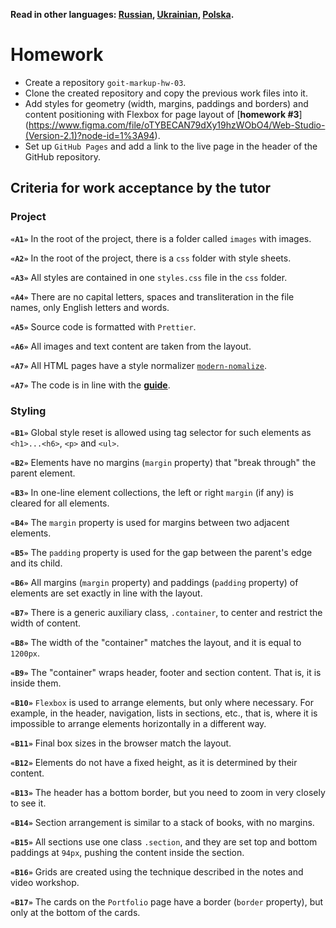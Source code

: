 **Read in other languages: [Russian](README.md), [Ukrainian](README.ua.md), [Polska](README.pl.md).**

# Homework

- Create a repository `goit-markup-hw-03`.
- Clone the created repository and copy the previous work files into it.
- Add styles for geometry (width, margins, paddings and borders) and content positioning with Flexbox for page layout of [**homework #3**] (<https://www.figma.com/file/oTYBECAN79dXy19hzWObO4/Web-Studio-(Version-2.1)?node-id=1%3A94>).
- Set up `GitHub Pages` and add a link to the live page in the header of the GitHub repository.

## Criteria for work acceptance by the tutor

### Project

**`«A1»`** In the root of the project, there is a folder called `images` with images.

**`«A2»`** In the root of the project, there is a `css` folder with style sheets.

**`«A3»`** All styles are contained in one `styles.css` file in the `css` folder.

**`«A4»`** There are no capital letters, spaces and transliteration in the file names, only English letters and words.

**`«A5»`** Source code is formatted with `Prettier`.

**`«A6»`** All images and text content are taken from the layout.

**`«A7»`** All HTML pages have a style normalizer [`modern-nomalize`](https://github.com/sindresorhus/modern-normalize).

**`«A7»`** The code is in line with the [**guide**](https://codeguide.co/).

### Styling

**`«B1»`** Global style reset is allowed using tag selector for such elements as `<h1>...<h6>`, `<p>` and `<ul>`.

**`«B2»`** Elements have no margins (`margin` property) that "break through" the parent element.

**`«B3»`** In one-line element collections, the left or right `margin` (if any) is cleared for all elements.

**`«B4»`** The `margin` property is used for margins between two adjacent elements.

**`«B5»`** The `padding` property is used for the gap between the parent's edge and its child.

**`«B6»`** All margins (`margin` property) and paddings (`padding` property) of elements are set exactly in line with the layout.

**`«B7»`** There is a generic auxiliary class, `.container`, to center and restrict the width of content.

**`«B8»`** The width of the "container" matches the layout, and it is equal to `1200px`.

**`«B9»`** The "container" wraps header, footer and section content. That is, it is inside them.

**`«B10»`** `Flexbox` is used to arrange elements, but only where necessary. For example, in the header, navigation, lists in sections, etc., that is, where it is impossible to arrange elements horizontally in a different way.

**`«B11»`** Final box sizes in the browser match the layout.

**`«B12»`** Elements do not have a fixed height, as it is determined by their content.

**`«B13»`** The header has a bottom border, but you need to zoom in very closely to see it.

**`«B14»`** Section arrangement is similar to a stack of books, with no margins.

**`«B15»`** All sections use one class `.section`, and they are set top and bottom paddings at `94px`, pushing the content inside the section.

**`«B16»`** Grids are created using the technique described in the notes and video workshop.

**`«B17»`** The cards on the `Portfolio` page have a border (`border` property), but only at the bottom of the cards.
